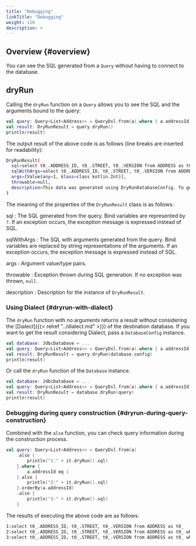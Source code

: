 ```yaml
---
title: "Debugging"
linkTitle: "Debugging"
weight: 120
description: >
---
```


## Overview {#overview}

You can see the SQL generated from a `Query` without having to connect to the database.

## dryRun

Calling the `dryRun` function on a `Query` allows you 
to see the SQL and the arguments bound to the query:

```kotlin
val query: Query<List<Address>> = QueryDsl.from(a).where { a.addressId eq 1 }
val result: DryRunResult = query.dryRun()
println(result)
```

The output result of the above code is as follows (line breaks are inserted for readability):

```sh
DryRunResult(
  sql=select t0_.ADDRESS_ID, t0_.STREET, t0_.VERSION from ADDRESS as t0_ where t0_.ADDRESS_ID = ?, 
  sqlWithArgs=select t0_.ADDRESS_ID, t0_.STREET, t0_.VERSION from ADDRESS as t0_ where t0_.ADDRESS_ID = 1, 
  args=[Value(any=1, klass=class kotlin.Int)], 
  throwable=null, 
  description=This data was generated using DryRunDatabaseConfig. To get more correct information, specify the actual DatabaseConfig instance.
)
```

The meaning of the properties of the `DryRunResult` class is as follows:

sql
: The SQL generated from the query.
Bind variables are represented by `?`.
If an exception occurs, the exception message is expressed instead of SQL.

sqlWithArgs
: The SQL with arguments generated from the query.
Bind variables are replaced by string representations of the arguments.
If an exception occurs, the exception message is expressed instead of SQL.

args
: Argument value/type pairs.

throwable
: Exception thrown during SQL generation. If no exception was thrown, `null`.

description
: Description for the instance of `DryRunResult`.

### Using Dialect {#dryrun-with-dialect}

The `dryRun` function with no arguments returns a result without considering 
the [Dialect]({{< relref "../dialect.md" >}}) of the destination database.
If you want to get the result considering Dialect, pass a `DatabaseConfig` instance.

```kotlin
val database: JdbcDatabase = ...
val query: Query<List<Address>> = QueryDsl.from(a).where { a.addressId eq 1 }
val result: DryRunResult = query.dryRun(database.config)
println(result)
```

Or call the `dryRun` function of the `Database` instance.

```kotlin
val database: JdbcDatabase = ...
val query: Query<List<Address>> = QueryDsl.from(a).where { a.addressId eq 1 }
val result: DryRunResult = database.dryRun(query)
println(result)
```

### Debugging during query construction {#dryrun-during-query-construction}

Combined with the `also` function, you can check query information during the construction process.

```kotlin
val query: Query<List<Address>> = QueryDsl.from(a)
    .also {
        println("1:" + it.dryRun().sql)
    }.where {
        a.addressId eq 1
    }.also {
        println("2:" + it.dryRun().sql)
    }.orderBy(a.addressId)
    .also {
        println("3:" + it.dryRun().sql)
    }
```

The results of executing the above code are as follows:

```sh
1:select t0_.ADDRESS_ID, t0_.STREET, t0_.VERSION from ADDRESS as t0_
2:select t0_.ADDRESS_ID, t0_.STREET, t0_.VERSION from ADDRESS as t0_ where t0_.ADDRESS_ID = ?
3:select t0_.ADDRESS_ID, t0_.STREET, t0_.VERSION from ADDRESS as t0_ where t0_.ADDRESS_ID = ? order by t0_.ADDRESS_ID asc
```
